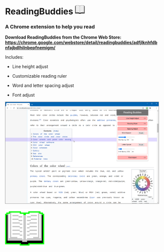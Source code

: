 # ReadingBuddies ![icon32](/images/icon32.png)
### A Chrome extension to help you read 

__Download ReadingBuddies from the Chrome Web Store: https://chrome.google.com/webstore/detail/readingbuddies/adfjlknhfdbnfajbdlhilnbepfnemigm/__

Includes: 

* Line height adjust

* Customizable reading ruler

* Word and letter spacing adjust

* Font adjust


![Screengrab A](/images/documentationImages/screengrabA.png)

![icon128](/images/icon128.png)



